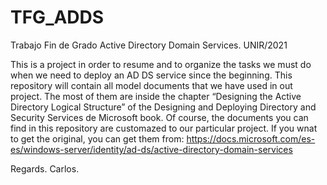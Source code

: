 # TFG_ADDS
Trabajo Fin de Grado Active Directory Domain Services. UNIR/2021

This is a project in order to resume and to organize the tasks we must do when we need to deploy an AD DS service since the beginning.
This repository will contain all model documents that we have used in out project. The most of them are inside the chapter “Designing the Active Directory Logical Structure” of the Designing and Deploying Directory and Security Services de Microsoft book.
Of course, the documents you can find in this repository are customazed to our particular project. If you wnat to get the original, you can get them from: https://docs.microsoft.com/es-es/windows-server/identity/ad-ds/active-directory-domain-services

Regards. Carlos.
